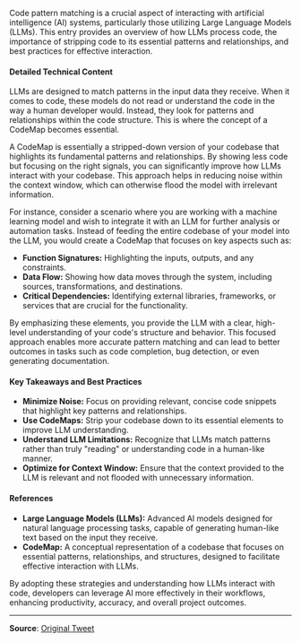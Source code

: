 Code pattern matching is a crucial aspect of interacting with artificial intelligence (AI) systems, particularly those utilizing Large Language Models (LLMs). This entry provides an overview of how LLMs process code, the importance of stripping code to its essential patterns and relationships, and best practices for effective interaction.

#### Detailed Technical Content
LLMs are designed to match patterns in the input data they receive. When it comes to code, these models do not read or understand the code in the way a human developer would. Instead, they look for patterns and relationships within the code structure. This is where the concept of a CodeMap becomes essential.

A CodeMap is essentially a stripped-down version of your codebase that highlights its fundamental patterns and relationships. By showing less code but focusing on the right signals, you can significantly improve how LLMs interact with your codebase. This approach helps in reducing noise within the context window, which can otherwise flood the model with irrelevant information.

For instance, consider a scenario where you are working with a machine learning model and wish to integrate it with an LLM for further analysis or automation tasks. Instead of feeding the entire codebase of your model into the LLM, you would create a CodeMap that focuses on key aspects such as:

- **Function Signatures:** Highlighting the inputs, outputs, and any constraints.
- **Data Flow:** Showing how data moves through the system, including sources, transformations, and destinations.
- **Critical Dependencies:** Identifying external libraries, frameworks, or services that are crucial for the functionality.

By emphasizing these elements, you provide the LLM with a clear, high-level understanding of your code's structure and behavior. This focused approach enables more accurate pattern matching and can lead to better outcomes in tasks such as code completion, bug detection, or even generating documentation.

#### Key Takeaways and Best Practices
- **Minimize Noise:** Focus on providing relevant, concise code snippets that highlight key patterns and relationships.
- **Use CodeMaps:** Strip your codebase down to its essential elements to improve LLM understanding.
- **Understand LLM Limitations:** Recognize that LLMs match patterns rather than truly "reading" or understanding code in a human-like manner.
- **Optimize for Context Window:** Ensure that the context provided to the LLM is relevant and not flooded with unnecessary information.

#### References
- **Large Language Models (LLMs):** Advanced AI models designed for natural language processing tasks, capable of generating human-like text based on the input they receive.
- **CodeMap:** A conceptual representation of a codebase that focuses on essential patterns, relationships, and structures, designed to facilitate effective interaction with LLMs.

By adopting these strategies and understanding how LLMs interact with code, developers can leverage AI more effectively in their workflows, enhancing productivity, accuracy, and overall project outcomes.

---
**Source**: [Original Tweet](https://twitter.com/i/web/status/1890774044758147223)